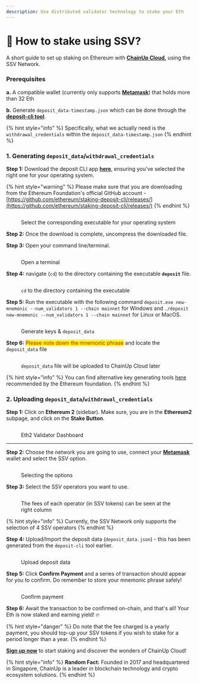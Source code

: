 ```yaml
---
description: Use distributed validator technology to stake your Eth
---
```


# 🔹 How to stake using SSV?

A short guide to set up staking on Ethereum with [**ChainUp Cloud**](https://cloud.chainup.com/)**,** using the SSV Network.

### **Prerequisites**

**a.** A compatible wallet (currently only supports [**Metamask**](https://metamask.io/)) that holds more than 32 Eth

**b.** Generate `deposit_data-timestamp.json` which can be done through the [**deposit-cli tool**](https://github.com/ethereum/staking-deposit-cli/releases/).&#x20;

{% hint style="info" %}
Specifically, what we actually need is the `withdrawal_credentials` within the `deposit_data-timestamp.json`
{% endhint %}

### 1. Generating `deposit_data`/`withdrawal_credentials`

**Step 1:** Download the deposit CLI app [**here**](https://github.com/ethereum/staking-deposit-cli/releases/), ensuring you've selected the right one for your operating system.

{% hint style="warning" %}
Please make sure that you are downloading from the Ethereum Foundation's official GitHub account - [https://github.com/ethereum/staking-deposit-cli/releases/](https://github.com/ethereum/staking-deposit-cli/releases/)
{% endhint %}

<figure><img src="../../.gitbook/assets/deposit.png" alt=""><figcaption><p>Select the corresponding executable for your operating system</p></figcaption></figure>

**Step 2:** Once the download is complete, uncompress the downloaded file.

**Step 3:** Open your command line/terminal.

<figure><img src="../../.gitbook/assets/terminal.PNG" alt=""><figcaption><p>Open a terminal</p></figcaption></figure>

**Step 4:** navigate (`cd`) to the directory containing the executable **`deposit`** file.&#x20;

<figure><img src="../../.gitbook/assets/cd (2).PNG" alt=""><figcaption><p><code>cd</code> to the directory containing the executable</p></figcaption></figure>

**Step 5:** Run the executable with the following command `deposit.exe new-mnemonic --num_validators 1 --chain mainnet` for Windows and `./deposit new-mnemonic --num_validators 1 --chain mainnet` for Linux or MacOS.

<figure><img src="../../.gitbook/assets/gg.PNG" alt=""><figcaption><p>Generate keys &#x26; <code>deposit_data</code></p></figcaption></figure>

**Step 6:** <mark style="color:red;">Please note down the mnemonic phrase</mark> and locate the `deposit_data` file

<figure><img src="../../.gitbook/assets/depo.png" alt=""><figcaption><p><code>deposit_data</code> file will be uploaded to ChainUp Cloud later</p></figcaption></figure>

{% hint style="info" %}
You can find alternative key generating tools [here](https://ethereum.org/en/staking/solo/#key-generators) recommended by the Ethereum foundation.
{% endhint %}

### 2. Uploading `deposit_data`/`withdrawal_credentials`

**Step 1:** Click on **Ethereum 2** (sidebar). Make sure, you are in the **Ethereum2** subpage, and click on the **Stake Button**.

<figure><img src="../../.gitbook/assets/image.png" alt=""><figcaption><p>Eth2 Validator Dashboard</p></figcaption></figure>

****

**Step 2:** Choose the network you are going to use, connect your [**Metamask**](https://metamask.io/) wallet and select the SSV option.

<figure><img src="../../.gitbook/assets/select.png" alt=""><figcaption><p>Selecting the options</p></figcaption></figure>

**Step 3:** Select the SSV operators you want to use.&#x20;

<figure><img src="../../.gitbook/assets/fee.png" alt=""><figcaption><p>The fees of each operator (in SSV tokens) can be seen at the right column</p></figcaption></figure>

{% hint style="info" %}
Currently, the SSV Network only supports the selection of 4 SSV operators
{% endhint %}

**Step 4:**  Upload/Import the deposit data (`deposit_data.json`) - this has been generated from the `deposit-cli` tool earlier.

<figure><img src="../../.gitbook/assets/image (16).png" alt=""><figcaption><p>Upload deposit data</p></figcaption></figure>

**Step 5:** Click **Confirm Payment** and a series of transaction should appear for you to confirm. Do remember to store your mnemonic phrase safely!

<figure><img src="../../.gitbook/assets/confirm.png" alt=""><figcaption><p>Confirm payment</p></figcaption></figure>

**Step 6:** Await the transaction to be confirmed on-chain, and that's all! Your Eth is now staked and earning yield! :fire:

{% hint style="danger" %}
Do note that the fee charged is a yearly payment, you should top-up your SSV tokens if you wish to stake for a period longer than a year.
{% endhint %}

[**Sign up now**](https://cloud.chainup.com/app/register) to start staking and discover the wonders of ChainUp Cloud!

{% hint style="info" %}
**Random Fact:** Founded in 2017 and headquartered in Singapore, ChainUp is a leader in blockchain technology and crypto ecosystem solutions.
{% endhint %}

